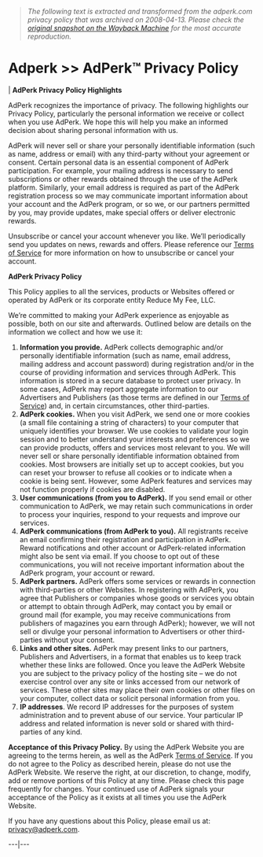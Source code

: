 > *The following text is extracted and transformed from the adperk.com privacy policy that was archived on 2008-04-13. Please check the [original snapshot on the Wayback Machine](https://web.archive.org/web/20080413035834id_/http%3A//www.adperk.com/privacy_policy.php) for the most accurate reproduction.*

# Adperk >> AdPerk™ Privacy Policy

| **AdPerk Privacy Policy Highlights**

AdPerk recognizes the importance of privacy. The following highlights our Privacy Policy, particularly the personal information we receive or collect when you use AdPerk. We hope this will help you make an informed decision about sharing personal information with us. 

AdPerk will never sell or share your personally identifiable information (such as name, address or email) with any third-party without your agreement or consent. Certain personal data is an essential component of AdPerk participation. For example, your mailing address is necessary to send subscriptions or other rewards obtained through the use of the AdPerk platform. Similarly, your email address is required as part of the AdPerk registration process so we may communicate important information about your account and the AdPerk program, or so we, or our partners permitted by you, may provide updates, make special offers or deliver electronic rewards. 

Unsubscribe or cancel your account whenever you like. We’ll periodically send you updates on news, rewards and offers. Please reference our [Terms of Service](http://www.adperk.com/terms_of_service.php) for more information on how to unsubscribe or cancel your account.  

**AdPerk Privacy Policy**

This Policy applies to all the services, products or Websites offered or operated by AdPerk or its corporate entity Reduce My Fee, LLC. 

We’re committed to making your AdPerk experience as enjoyable as possible, both on our site and afterwards. Outlined below are details on the information we collect and how we use it:

  1. **Information you provide.** AdPerk collects demographic and/or personally identifiable information (such as name, email address, mailing address and account password) during registration and/or in the course of providing information and services through AdPerk. This information is stored in a secure database to protect user privacy. In some cases, AdPerk may report aggregate information to our Advertisers and Publishers (as those terms are defined in our [Terms of Service](http://www.adperk.com/terms_of_service.php)) and, in certain circumstances, other third-parties.
  2. **AdPerk cookies.** When you visit AdPerk, we send one or more cookies (a small file containing a string of characters) to your computer that uniquely identifies your browser. We use cookies to validate your login session and to better understand your interests and preferences so we can provide products, offers and services most relevant to you. We will never sell or share personally identifiable information obtained from cookies. Most browsers are initially set up to accept cookies, but you can reset your browser to refuse all cookies or to indicate when a cookie is being sent. However, some AdPerk features and services may not function properly if cookies are disabled. 
  3. **User communications (from you to AdPerk).** If you send email or other communication to AdPerk, we may retain such communications in order to process your inquiries, respond to your requests and improve our services.
  4. **AdPerk communications (from AdPerk to you).** All registrants receive an email confirming their registration and participation in AdPerk. Reward notifications and other account or AdPerk-related information might also be sent via email. If you choose to opt out of these communications, you will not receive important information about the AdPerk program, your account or reward. 
  5. **AdPerk partners.** AdPerk offers some services or rewards in connection with third-parties or other Websites. In registering with AdPerk, you agree that Publishers or companies whose goods or services you obtain or attempt to obtain through AdPerk, may contact you by email or ground mail (for example, you may receive communications from publishers of magazines you earn through AdPerk); however, we will not sell or divulge your personal information to Advertisers or other third-parties without your consent. 
  6. **Links and other sites.** AdPerk may present links to our partners, Publishers and Advertisers, in a format that enables us to keep track whether these links are followed. Once you leave the AdPerk Website you are subject to the privacy policy of the hosting site – we do not exercise control over any site or links accessed from our network of services. These other sites may place their own cookies or other files on your computer, collect data or solicit personal information from you.
  7. **IP addresses**. We record IP addresses for the purposes of system administration and to prevent abuse of our service. Your particular IP address and related information is never sold or shared with third-parties of any kind. 

  
**Acceptance of this Privacy Policy.** By using the AdPerk Website you are agreeing to the terms herein, as well as the AdPerk [Terms of Service](http://www.adperk.com/terms_of_service.php). If you do not agree to the Policy as described herein, please do not use the AdPerk Website. We reserve the right, at our discretion, to change, modify, add or remove portions of this Policy at any time. Please check this page frequently for changes. Your continued use of AdPerk signals your acceptance of the Policy as it exists at all times you use the AdPerk Website. 

If you have any questions about this Policy, please email us at: [privacy@adperk.com](mailto:privacy@adperk.com).  
  
---|---
